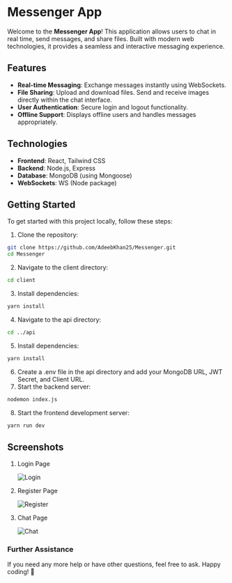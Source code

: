 # Messenger App

Welcome to the **Messenger App**! This application allows users to chat in real time, send messages, and share files. Built with modern web technologies, it provides a seamless and interactive messaging experience.

## Features

- **Real-time Messaging**: Exchange messages instantly using WebSockets.
- **File Sharing**: Upload and download files. Send and receive images directly within the chat interface.
- **User Authentication**: Secure login and logout functionality.
- **Offline Support**: Displays offline users and handles messages appropriately.

## Technologies

- **Frontend**: React, Tailwind CSS
- **Backend**: Node.js, Express
- **Database**: MongoDB (using Mongoose)
- **WebSockets**: WS (Node package)

## Getting Started

To get started with this project locally, follow these steps:

1. Clone the repository:
```bash
git clone https://github.com/AdeebKhan25/Messenger.git
cd Messenger
```
2. Navigate to the client directory:
```bash
cd client
```
3. Install dependencies:
```bash
yarn install
```
4. Navigate to the api directory:
```bash
cd ../api
```
5. Install dependencies:
```bash
yarn install
```
6. Create a .env file in the api directory and add your MongoDB URL, JWT Secret, and Client URL.
7. Start the backend server:
```bash
nodemon index.js
```
8. Start the frontend development server:
```bash
yarn run dev
```

## Screenshots

1. Login Page
   
   ![Login](https://github.com/user-attachments/assets/46b9c393-0162-4925-8e22-9d9b6cf3510a)

3. Register Page
   
   ![Register](https://github.com/user-attachments/assets/4d96ea55-d0de-4987-9fdf-4707f6831f2f)

5. Chat Page
   
   ![Chat](https://github.com/user-attachments/assets/51c9c698-69e4-4d8a-8426-bba76add80b2)

### Further Assistance
If you need any more help or have other questions, feel free to ask. Happy coding! 🚀

